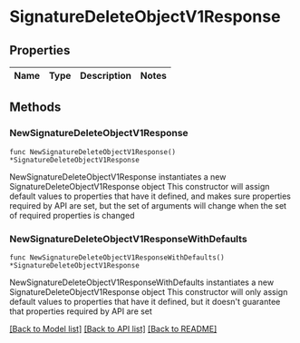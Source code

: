 # SignatureDeleteObjectV1Response

## Properties

Name | Type | Description | Notes
------------ | ------------- | ------------- | -------------

## Methods

### NewSignatureDeleteObjectV1Response

`func NewSignatureDeleteObjectV1Response() *SignatureDeleteObjectV1Response`

NewSignatureDeleteObjectV1Response instantiates a new SignatureDeleteObjectV1Response object
This constructor will assign default values to properties that have it defined,
and makes sure properties required by API are set, but the set of arguments
will change when the set of required properties is changed

### NewSignatureDeleteObjectV1ResponseWithDefaults

`func NewSignatureDeleteObjectV1ResponseWithDefaults() *SignatureDeleteObjectV1Response`

NewSignatureDeleteObjectV1ResponseWithDefaults instantiates a new SignatureDeleteObjectV1Response object
This constructor will only assign default values to properties that have it defined,
but it doesn't guarantee that properties required by API are set


[[Back to Model list]](../README.md#documentation-for-models) [[Back to API list]](../README.md#documentation-for-api-endpoints) [[Back to README]](../README.md)



